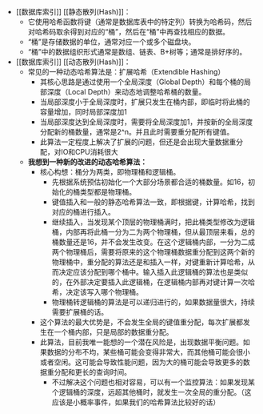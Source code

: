 - [[数据库索引]] [[静态散列(Hash)]]：
	- 它使用哈希函数将键（通常是数据库表中的特定列）转换为哈希码，然后对哈希码取余得到对应的“桶”，然后在“桶”中再查找相应的数据。
	- “桶”是存储数据的单位，通常对应一个或多个磁盘块。
	- “桶”中的数据组织形式通常是数组、链表、B+树等；通常是排好序的。
- [[数据库索引]] [[动态散列(Hash)]]：
	- 常见的一种动态哈希算法是：扩展哈希（Extendible Hashing）
		- 其核心思路是通过使用一个全局深度（Global Depth）和每个桶的局部深度（Local Depth）来动态地调整哈希桶的数量。
		- 当局部深度小于全局深度时，扩展只发生在桶内部，即临时将此桶的容量增加，同时局部深度加1
		- 当局部深度达到全局深度时，需要将全局深度加1，并按新的全局深度分配新的桶数量，通常是2^n。并且此时需要重分配所有键值。
		- 此算法一定程度上解决了扩展的问题，但还是会出现大量数据重分配，对IO和CPU消耗很大
	- **我想到一种新的改进的动态哈希算法：**
		- 核心构想：桶分为两类，即物理桶和逻辑桶。
			- 先根据系统预估初始化一个大部分场景都合适的桶数量。如16，初始化的桶类型都是物理桶。
			- 键值插入和一般的静态哈希算法一致，即根据键，计算哈希，找到对应的桶进行插入。
			- 继续插入，当发现某个顶层的物理桶满时，把此桶类型修改为逻辑桶，内部再将此桶一分为二为两个物理桶，但从最顶层来看，总的桶数量还是16，并不会发生改变。在这个逻辑桶内部，一分为二成两个物理桶后，需要将原来的这个物理桶数据重分配到这两个新的物理桶中，重分配的算法还是和插入一样，对键重新计算哈希，从而决定应该分配到哪个桶中。输入插入此逻辑桶的算法也是类似的，在外部决定要插入此逻辑桶，在逻辑桶内部再对键计算一次哈希，决定该写入哪个物理桶。
			- 物理桶转逻辑桶的算法是可以递归进行的，如果数据量很大，持续需要扩展桶的话。
		- 这个算法的最大优势是，不会发生全局的键值重分配，每次扩展都发生在一个桶内部，只是局部的数据重分配。
		- 此算法，目前我唯一能想的一个潜在风险是，出现数据平衡问题。如果数据的分布不均，某些桶可能会变得非常大，而其他桶可能会很小或者空闲。这可能会导致性能问题，因为大的桶可能会导致更多的数据重分配和更长的查询时间。
			- 不过解决这个问题也相对容易，可以有一个监控算法：如果发现某个逻辑桶的深度，远超其他桶时，就发生一次全局的重分配。（这应该是小概率事件，如果我们的哈希算法比较好的话）
